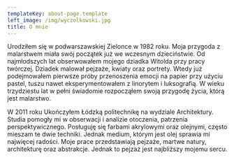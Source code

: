 ```yaml
---
templateKey: about-page.template
left_image: /img/wyczolkowski.jpg
title: O mnie
---
```

	



Urodziłem się w podwarszawskiej Zielonce w 1982 roku. Moja przygoda z malarstwem miała swój początek już we wczesnym dzieciństwie. Od najmłodszych lat obserwowałem mojego dziadka Witolda przy pracy twórczej. Dziadek malował pejzaże, kwiaty oraz portrety.  Wtedy już podejmowałem pierwsze próby przenoszenia emocji na papier przy użyciu pastel, tuszu nawet eksperymentowałem z linorytem i luksografią. W wieku trzydziestu lat w pełni świadomie rozpocząłem swoją przygodę życia, którą jest malarstwo.



W 2011 roku Ukończyłem Łódzką politechnikę na wydziale Architektury. Studia pomogły mi w obserwacji i analizie otoczenia, patrzenia perspektywicznego. Posługuję się farbami akrylowymi oraz olejnymi, często mieszam te dwie techniki. Jednak medium, którym jest olej sprawia mi najwięcej radości. Moje prace przedstawiają pejzaże, martwe natury, architekturę oraz abstrakcje. Jednak to pejzaż jest najbliższy mojemu sercu.
